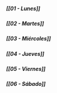 ##### [[01 - Lunes]]
##### [[02 - Martes]]
##### [[03 - Miércoles]]
##### [[04 - Jueves]]
##### [[05 - Viernes]]
##### [[06 - Sábado]]
